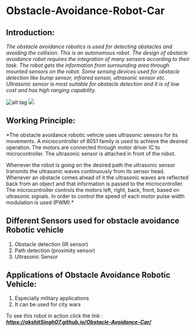 # Obstacle-Avoidance-Robot-Car

## Introduction:<br>
*The obstacle avoidance robotics is used for detecting obstacles and avoiding the collision. This is an autonomous robot. The design of obstacle avoidance robot requires the integration of many sensors according to their task.
The robot gets the information from surrounding area through mounted sensors on the robot. Some sensing devices used for obstacle detection like bump sensor, infrared sensor, ultrasonic sensor etc. Ultrasonic sensor is most suitable for obstacle detection and it is of low cost and has high ranging capability.*

![alt tag](https://raw.githubusercontent.com/akshitSingh07/Obstacle-Avoidance-Car/branch/path/to/.png)
<img src = "https://github.com/akshitSingh07/Obstacle-Avoidance-Car/blob/master/Images/CAR%202.JPG" />

## Working Principle:
*The obstacle avoidance robotic vehicle uses ultrasonic sensors for its movements. A microcontroller of 8051 family is used to achieve the desired operation. The motors are connected through motor driver IC to microcontroller. The ultrasonic sensor is attached in front of the robot.

Whenever the robot is going on the desired path the ultrasonic sensor transmits the ultrasonic waves continuously from its sensor head. Whenever an obstacle comes ahead of it the ultrasonic waves are reflected back from an object and that information is passed to the microcontroller. The microcontroller controls the motors left, right, back, front, based on ultrasonic signals. In order to control the speed of each motor pulse width modulation is used (PWM).*

## Different Sensors used for obstacle avoidance Robotic vehicle
1. Obstacle detection (IR sensor)
2. Path detection (proximity sensor)
3. Ultrasonic Sensor

## Applications of Obstacle Avoidance Robotic Vehicle:
1. Especially military applications
2. It can be used for city wars

To see this robot in action click the link : 
**_https://akshitSingh07.github.io/Obstacle-Avoidance-Car/_**
